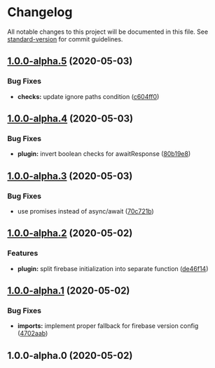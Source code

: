 # Changelog

All notable changes to this project will be documented in this file. See [standard-version](https://github.com/conventional-changelog/standard-version) for commit guidelines.

## [1.0.0-alpha.5](https://github.com/m2sd/workbox-plugin-firebase-auth/compare/v1.0.0-alpha.4...v1.0.0-alpha.5) (2020-05-03)


### Bug Fixes

* **checks:** update ignore paths condition ([c604ff0](https://github.com/m2sd/workbox-plugin-firebase-auth/commit/c604ff0bb4fcd463fb789aae4f84af54102c9de8))

## [1.0.0-alpha.4](https://github.com/m2sd/workbox-plugin-firebase-auth/compare/v1.0.0-alpha.3...v1.0.0-alpha.4) (2020-05-03)


### Bug Fixes

* **plugin:** invert boolean checks for awaitResponse ([80b19e8](https://github.com/m2sd/workbox-plugin-firebase-auth/commit/80b19e82639d6f8faf9eb97bbf5d6d4857af3241))

## [1.0.0-alpha.3](https://github.com/m2sd/workbox-plugin-firebase-auth/compare/v1.0.0-alpha.2...v1.0.0-alpha.3) (2020-05-03)


### Bug Fixes

* use promises instead of async/await ([70c721b](https://github.com/m2sd/workbox-plugin-firebase-auth/commit/70c721b7a4b053e014a409262ad6d46d0726d518))

## [1.0.0-alpha.2](https://github.com/m2sd/workbox-plugin-firebase-auth/compare/v1.0.0-alpha.1...v1.0.0-alpha.2) (2020-05-02)


### Features

* **plugin:** split firebase initialization into separate function ([de46f14](https://github.com/m2sd/workbox-plugin-firebase-auth/commit/de46f14be077d5bd3f03739f2a591e756d5c52e0))

## [1.0.0-alpha.1](https://github.com/m2sd/workbox-plugin-firebase-auth/compare/v1.0.0-alpha.0...v1.0.0-alpha.1) (2020-05-02)


### Bug Fixes

* **imports:** implement proper fallback for firebase version config ([4702aab](https://github.com/m2sd/workbox-plugin-firebase-auth/commit/4702aab6739190b88bbd5c5113a08b4f8d53d3de))

## 1.0.0-alpha.0 (2020-05-02)
